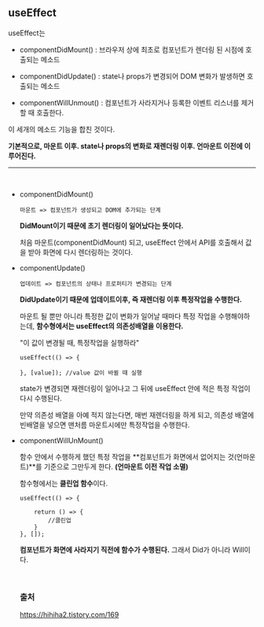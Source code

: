## useEffect

useEffect는

- componentDidMount() : 브라우저 상에 최초로 컴포넌트가 렌더링 된 시점에 호출되는 메소드

- componentDidUpdate() : state나 props가 변경되어 DOM 변화가 발생하면 호출되는 메소드

- componentWillUnmout() : 컴포넌트가 사라지거나 등록한 이벤트 리스너를 제거할 때 호출한다.

이 세개의 메소드 기능을 합친 것이다.

**기본적으로, 마운트 이후. state나 props의 변화로 재렌더링 이후. 언마운트 이전에 이루어진다.**

---

<br />

- componentDidMount()

  `마운트 => 컴포넌트가 생성되고 DOM에 추가되는 단계`

  **DidMount이기 때문에 초기 렌더링이 일어났다는 뜻이다.**

  처음 마운트(componentDidMount) 되고, useEffect 안에서 API를 호출해서 값을 받아 화면에 다시 렌더링하는 것이다.

- componentUpdate()

  `업데이트 => 컴포넌트의 상태나 프로퍼티가 변경되는 단계`

  **DidUpdate이기 때문에 업데이트이후, 즉 재렌더링 이후 특정작업을 수행한다.**

  마운트 될 뿐만 아니라 특정한 값이 변화가 일어날 때마다 특정 작업을 수행해야하는데, **함수형에서는 useEffect의 의존성배열을 이용한다.**

  "이 값이 변경될 때, 특정작업을 실행하라"

  ```
  useEffect(() => {

  }, [value]); //value 값이 바뀔 때 실행
  ```

  state가 변경되면 재렌더링이 일어나고 그 뒤에 useEffect 안에 적은 특정 작업이 다시 수행된다.

  만약 의존성 배열을 아예 적지 않는다면, 매번 재렌더링을 하게 되고, 의존성 배열에 빈배열을 넣으면 맨처름 마운트시에만 특정작업을 수행한다.

- componentWillUnMount()

  함수 안에서 수행하게 했던 특정 작업을 **컴포넌트가 화면에서 없어지는 것(언마운트)**를 기준으로 그만두게 한다.
  **(언마운트 이전 작업 소멸)**

  함수형에서는 **클린업 함수**이다.

  ```
  useEffect(() => {

      return () => {
          //클린업
      }
  }, []);
  ```

  **컴포넌트가 화면에 사라지기 직전에 함수가 수행된다.** 그래서 Did가 아니라 Will이다.

    <br />

  ### 출처

  https://hihiha2.tistory.com/169
